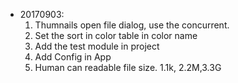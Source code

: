 
- 20170903: 
    1. Thumnails open file dialog, use the concurrent. 
    2. Set the sort in color table in color name
    3. Add the test module in project
    4. Add Config in App
    5. Human can readable file size. 1.1k, 2.2M,3.3G

